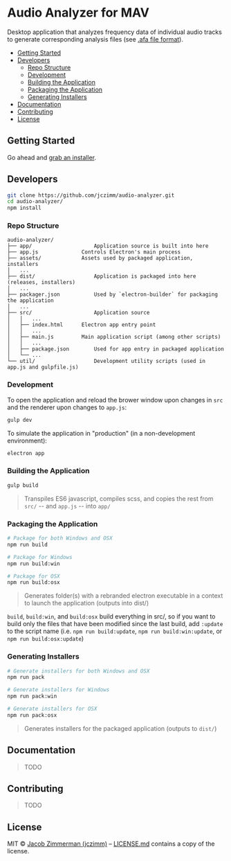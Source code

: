 # Audio Analyzer for MAV

Desktop application that analyzes frequency data of individual audio tracks to generate corresponding analysis files (see [.afa file format](https://github.com/jczimm/afa-file)).

<!-- START doctoc generated TOC please keep comment here to allow auto update -->
<!-- DON'T EDIT THIS SECTION, INSTEAD RE-RUN doctoc TO UPDATE -->


- [Getting Started](#getting-started)
- [Developers](#developers)
  - [Repo Structure](#repo-structure)
  - [Development](#development)
  - [Building the Application](#building-the-application)
  - [Packaging the Application](#packaging-the-application)
  - [Generating Installers](#generating-installers)
- [Documentation](#documentation)
- [Contributing](#contributing)
- [License](#license)

<!-- END doctoc generated TOC please keep comment here to allow auto update -->

## Getting Started

Go ahead and [grab an installer](https://github.com/jczimm/audio-analyzer/releases).

## Developers

```sh
git clone https://github.com/jczimm/audio-analyzer.git
cd audio-analyzer/
npm install
```

### Repo Structure

```
audio-analyzer/
├── app/					Application source is built into here
├── app.js				Controls Electron's main process
├── assets/				Assets used by packaged application, installers
│   ...
├── dist/					Application is packaged into here (releases, installers)
│   ...
├── packager.json			Used by `electron-builder` for packaging the application 
│   ...
├── src/					Application source
│   │   ...
│   ├── index.html		Electron app entry point
│   │   ...
│   ├── main.js			Main application script (among other scripts)
│   │   ...
│   ├── package.json		Used for app entry in packaged application
│   └── ...
└── util/					Development utility scripts (used in app.js and gulpfile.js)
```

### Development

To open the application and reload the brower window upon changes in `src` and the renderer upon changes to `app.js`:

```sh
gulp dev
```

To simulate the application in "production" (in a non-development environment):

```sh
electron app
```

### Building the Application

```sh
gulp build
```

> Transpiles ES6 javascript, compiles scss, and copies the rest from `src/` -- and `app.js` -- into `app/`

### Packaging the Application 

```sh
# Package for both Windows and OSX
npm run build

# Package for Windows
npm run build:win

# Package for OSX
npm run build:osx
```

> Generates folder(s) with a rebranded electron executable in a context to launch the application (outputs into dist/)


`build`, `build:win`, and `build:osx` build everything in src/, so if you want to build only the files that have been modified since the last build, add `:update` to the script name (i.e. `npm run build:update`, `npm run build:win:update`, or `npm run build:osx:update`)


[//]: # (**Note:** Windows does not support packaging the app for OSX as it involves symlinks, which Windows cannot create.)


### Generating Installers

```sh
# Generate installers for both Windows and OSX
npm run pack

# Generate installers for Windows
npm run pack:win

# Generate installers for OSX
npm run pack:osx
```

> Generates installers for the packaged application (outputs to `dist/`)


## Documentation

> TODO


## Contributing

> TODO


## License

MIT © [Jacob Zimmerman (jczimm)](http://jczimm.com) – [LICENSE.md](https://github.com/jczimm/audio-analyzer/blob/master/LICENSE.md) contains a copy of the license.
